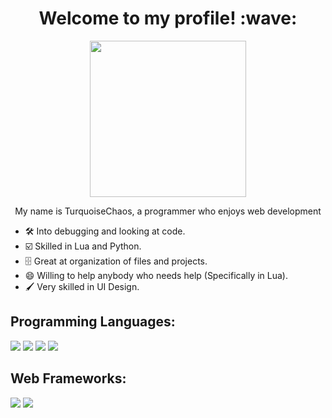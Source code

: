 <!-- Woah, my about me! Written in HTML btw. -->

<h1 align="center">Welcome to my profile! :wave:</h1>
<p align="center">
  <img src="https://media.tenor.com/gQV5VzHLWQIAAAAd/among-us-sus.gif" width="250px"; height="250px">
</p>
<p align="center">My name is TurquoiseChaos, a programmer who enjoys web development</p>

* 🛠️ Into debugging and looking at code.
* ☑️ Skilled in Lua and Python.
* 🗄️ Great at organization of files and projects.
* 😄 Willing to help anybody who needs help (Specifically in Lua).
* 🖌️ Very skilled in UI Design.

<h2>Programming Languages:</h2>
<p>
  <img src="https://img.shields.io/badge/Lua-black?logo=lua&logoColor=f5f5f5">
  <img src="https://img.shields.io/badge/Python-black?logo=python&logoColor=f5f5f5">
  <img src="https://img.shields.io/badge/JavaScript-black?logo=javascript&logoColor=f5f5f5">
  <img src="https://img.shields.io/badge/C++-black?logo=c%2B%2B&logoColor=f5f5f5">
</p>

<h2>Web Frameworks:</h2>
<p>
  <img src="https://img.shields.io/badge/HTML-black?logo=HTML5&logoColor=f5f5f5">
  <img src="https://img.shields.io/badge/CSS-black?logo=CSS3&logoColor=f5f5f5">
</p>
